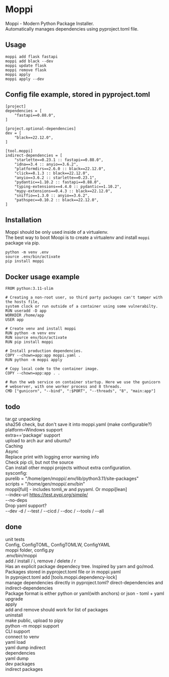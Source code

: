 # Moppi
Moppi - Modern Python Package Installer.  
Automatically manages dependencies using pyproject.toml file.  

## Usage
```
moppi add flask fastapi
moppi add black --dev
moppi update flask
moppi remove flask
moppi apply
moppi apply --dev
```

## Config file example, stored in pyproject.toml
```
[project]
dependencies = [
    "fastapi==0.88.0",
]

[project.optional-dependencies]
dev = [
    "black==22.12.0",
]

[tool.moppi]
indirect-dependencies = [
    "starlette==0.23.1 :: fastapi==0.88.0",
    "idna==3.4 :: anyio==3.6.2",
    "platformdirs==2.6.0 :: black==22.12.0",
    "click==8.1.3 :: black==22.12.0",
    "anyio==3.6.2 :: starlette==0.23.1",
    "pydantic==1.10.2 :: fastapi==0.88.0",
    "typing-extensions==4.4.0 :: pydantic==1.10.2",
    "mypy-extensions==0.4.3 :: black==22.12.0",
    "sniffio==1.3.0 :: anyio==3.6.2",
    "pathspec==0.10.2 :: black==22.12.0",
]
```

## Installation
Moppi should be only used inside of a virtualenv.  
The best way to boot Moopi is to create a virtualenv and install `moppi` package via pip.  
```
python -m venv .env
source .env/bin/activate
pip install moppi
```

## Docker usage example
```
FROM python:3.11-slim

# Creating a non-root user, so third party packages can't tamper with the hosts file,
system clock or run outside of a container using some vulnerabilty.
RUN useradd -D app
WORKDIR /home/app
USER app

# Create venv and install moppi
RUN python -m venv env
RUN source env/bin/activate
RUN pip install moppi

# Install production dependencies.
COPY --chown=app:app moppi.yaml .
RUN python -m moppi apply

# Copy local code to the container image.
COPY --chown=app:app . .

# Run the web service on container startup. Here we use the gunicorn
# webserver, with one worker process and 8 threads.
CMD ["gunicorn", "--bind", ":$PORT", "--threads", "8", "main:app"]
```

## todo
tar.gz unpacking  
sha256 check, but don't save it into moppi.yaml (make configurable?)  
platform=Windows support  
extra=='package' support  
upload to arch aur and ubuntu?  
Caching  
Async  
Replace print with logging error warning info  
Check pip cli, but not the source  
Can install other moppi projects without extra configuration.  
sysconfig:  
purelib = "/home/gen/moppi/.env/lib/python3.11/site-packages"  
scripts = "/home/gen/moppi/.env/bin"  
moppi[full] - includes tomli_w and pyyaml. Or moppi[lean]  
--index-url https://test.pypi.org/simple/  
--no-deps  
Drop yaml support?  
--dev -d / --test / --cicd / --doc / --tools / --all  


## done
unit tests  
Config, ConfigTOML, ConfigTOMLW, ConfigYAML  
moppi folder, config.py  
.env/bin/moppi  
add / install / i, remove / delete / r  
Has an explicit package dependecy tree. Inspired by yarn and go/mod.  
Packages stored in pyproject.toml file or in moppi.yaml  
In pyproject.toml add [tools.moppi.dependency-lock]  
manage dependencies directly in pyproject.toml? direct-dependencies and indirect-dependencies  
Package format is either python or yaml(with anchors) or json - toml + yaml  
upgrade  
apply  
add and remove should work for list of packages  
uninstall  
make public, upload to pipy  
python -m moppi support  
CLI support  
connect to venv  
yaml load  
yaml dump indirect  
dependencies  
yaml dump  
dev packages  
indirect packages  
